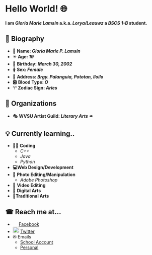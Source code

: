 # Hello World! :globe_with_meridians:
**I am _Gloria Marie Lamsin_ a.k.a. _Lorya/Leauwz_ a _BSCS 1-B_ student.**
## :memo: Biography ##
- :page_facing_up: **Name: _Gloria Marie P. Lamsin_**
- :eight_pointed_black_star: **Age: _19_**
- :birthday: **Birthday: _March 30, 2002_**
- :womens: **Sex: _Female_**
- :house_with_garden: **Address: _Brgy. Palanguia, Pototan, Iloilo_**
- :o2: **Blood Type: _O_**
- :aries: **Zodiac Sign: _Aries_**
  
## :office: Organizations ##
- 🎭 **WVSU Artist Guild: _Literary Arts ✒_**

## :bulb: Currently learning.. ##
- 👩‍💻 **Coding**
  - *C++*
  - *Java*
  - *Python*
- **💻Web Design/Development**
- :milky_way: **Photo Editing/Manipulation**
  - *Adobe Photoshop*
- 🎥 **Video Editing**
- :sunrise_over_mountains: **Digital Arts**
- 🎨**Traditional Arts**

## ☎ Reach me at... ##
- <img src="https://github.com/Loryaa/Icons/blob/main/facebook-icon.svg" width="15" height="15"> [Facebook](https://web.facebook.com/loryaa.me) 
- <img src="https://github.com/Loryaa/Icons/blob/main/Twitter-Icon-Circle.svg" width="20" height="20"> [Twitter](https://twitter.com/_loryaaa)
- ✉ Emails
  - [School Account](gloriamarie.lamsin@wvsu.edu.ph)
  - [Personal](gloriamarielamsin@gmail.com)


